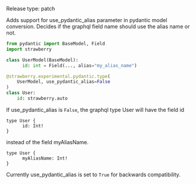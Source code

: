 Release type: patch

Adds support for use_pydantic_alias parameter in pydantic model conversion.
Decides if the graphql field name should use the alias name or not.

```python
from pydantic import BaseModel, Field
import strawberry

class UserModel(BaseModel):
      id: int = Field(..., alias="my_alias_name")

@strawberry.experimental.pydantic.type(
    UserModel, use_pydantic_alias=False
)
class User:
    id: strawberry.auto
```

If use_pydantic_alias is `False`, the graphql type User will have the field id
```
type User {
      id: Int!
}
```

instead of the field myAliasName.
```
type User {
      myAliasName: Int!
}
```

Currently use_pydantic_alias is set to `True` for backwards compatibility.

